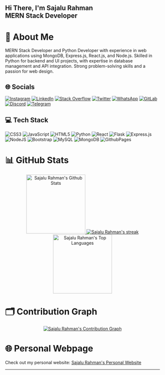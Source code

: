 <h2 align="left">Hi There, I'm Sajalu Rahman<br>MERN Stack Developer</h2>

# 💫 About Me
MERN Stack Developer and Python Developer with experience in web applications using MongoDB, Express.js, React.js, and Node.js. Skilled in Python for backend and UI projects, with expertise in database management and API integration. Strong problem-solving skills and a passion for web design.

## 🌐 Socials
[![Instagram](https://img.shields.io/badge/Instagram-%23E4405F.svg?logo=Instagram&logoColor=white)](https://www.instagram.com/___zcl3_/)
[![LinkedIn](https://img.shields.io/badge/LinkedIn-%230077B5.svg?logo=linkedin&logoColor=white)](https://www.linkedin.com/in/mohammed-shaheen-kp-40076b2b5/)
[![Stack Overflow](https://img.shields.io/badge/-Stackoverflow-FE7A16?logo=stack-overflow&logoColor=white)](https://stackoverflow.com/users/24054252/shaheen-kp)
[![Twitter](https://img.shields.io/badge/Twitter-black.svg?logo=X&logoColor=white)](https://x.com/Msk012005)
[![WhatsApp](https://img.shields.io/badge/WhatsApp-%25D100.svg?logo=whatsapp&logoColor=white)](https://wa.me/8157980307)
[![GitLab](https://img.shields.io/badge/GitLab-%23FC6D26.svg?logo=gitlab&logoColor=white)](https://gitlab.com/ms.shaheenkp)
[![Discord](https://img.shields.io/badge/Discord-%237289DA.svg?logo=Discord&logoColor=white)](https://discordapp.com/users/1246535406883962900)
[![Telegram](https://img.shields.io/badge/Telegram-2CA5E0?logo=telegram&logoColor=white)](https://t.me/8157980307)

## 💻 Tech Stack
![CSS3](https://img.shields.io/badge/css3-%231572B6.svg?style=flat&logo=css3&logoColor=white)
![JavaScript](https://img.shields.io/badge/javascript-%23323330.svg?style=flat&logo=javascript&logoColor=%23F7DF1E)
![HTML5](https://img.shields.io/badge/html5-%23E34F26.svg?style=flat&logo=html5&logoColor=white)
![Python](https://img.shields.io/badge/python-3670A0?style=flat&logo=python&logoColor=ffdd54)
![React](https://img.shields.io/badge/react-%2320232a.svg?style=flat&logo=react&logoColor=%2361DAFB)
![Flask](https://img.shields.io/badge/flask-%23000.svg?style=flat&logo=flask&logoColor=white)
![Express.js](https://img.shields.io/badge/express.js-%23404d59.svg?style=flat&logo=express&logoColor=%2361DAFB)
![NodeJS](https://img.shields.io/badge/node.js-6DA55F?style=flat&logo=node.js&logoColor=white)
![Bootstrap](https://img.shields.io/badge/bootstrap-%238511FA.svg?style=flat&logo=bootstrap&logoColor=white)
![MySQL](https://img.shields.io/badge/mysql-4479A1.svg?style=flat&logo=mysql&logoColor=white)
![MongoDB](https://img.shields.io/badge/MongoDB-%234ea94b.svg?style=flat&logo=mongodb&logoColor=white)
![GithubPages](https://img.shields.io/badge/github%20pages-121013?style=flat&logo=github&logoColor=white)

# 📊 GitHub Stats
<div align="center">
  <a href="https://github.com/SajaluRahman/github-readme-stats">
    <img alt="Sajalu Rahman's Github Stats" src="https://github-readme-stats.vercel.app/api?username=SajaluRahman&theme=radical&hide_border=true&include_all_commits=true&count_private=true" height="192px"/>
  </a>
  <a href="https://github.com/SajaluRahman/github-readme-streak-stats">
    <img title="🔥 Get streak stats for your profile at git.io/streak-stats" alt="Sajalu Rahman's streak" src="https://streak-stats.demolab.com/?user=SajaluRahman&theme=radical&hide_border=true"/>
  </a>
  <a href="https://github.com/SajaluRahman/github-readme-stats">
    <img alt="Sajalu Rahman's Top Languages" src="https://github-readme-stats.vercel.app/api/top-langs/?username=SajaluRahman&langs_count=8&layout=compact&theme=radical&hide_border=true" height="192px"/>
  </a>
</div>

# 🗂️ Contribution Graph
<div align="center">
  <a href="https://github.com/SajaluRahman/github-readme-activity-graph">
    <img alt="Sajalu Rahman's Contribution Graph" src="https://github-readme-activity-graph.vercel.app/graph/?username=SajaluRahman&bg_color=1F222E&color=F8D866&line=F85D7F&point=FFFFFF&hide_border=true"/>
  </a>
</div>

# 🌐 Personal Webpage
Check out my personal website: [Sajalu Rahman's Personal Website](https://SajaluRahman.github.io/PERSONAL-WEBSITE/)

---

<!-- Proudly created with GPRM ( https://gprm.itsvg.in ) -->
